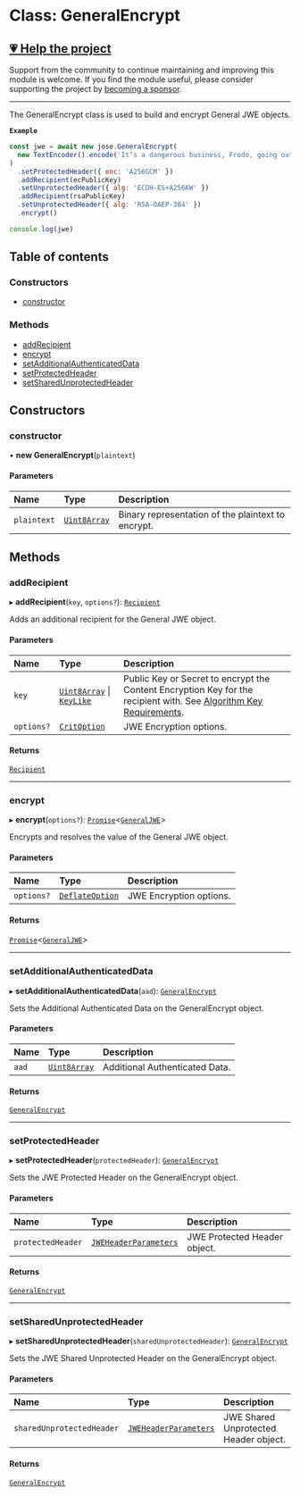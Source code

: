 # Class: GeneralEncrypt

## [💗 Help the project](https://github.com/sponsors/panva)

Support from the community to continue maintaining and improving this module is welcome. If you find the module useful, please consider supporting the project by [becoming a sponsor](https://github.com/sponsors/panva).

---

The GeneralEncrypt class is used to build and encrypt General JWE objects.

**`Example`**

```js
const jwe = await new jose.GeneralEncrypt(
  new TextEncoder().encode('It’s a dangerous business, Frodo, going out your door.'),
)
  .setProtectedHeader({ enc: 'A256GCM' })
  .addRecipient(ecPublicKey)
  .setUnprotectedHeader({ alg: 'ECDH-ES+A256KW' })
  .addRecipient(rsaPublicKey)
  .setUnprotectedHeader({ alg: 'RSA-OAEP-384' })
  .encrypt()

console.log(jwe)
```

## Table of contents

### Constructors

- [constructor](jwe_general_encrypt.GeneralEncrypt.md#constructor)

### Methods

- [addRecipient](jwe_general_encrypt.GeneralEncrypt.md#addrecipient)
- [encrypt](jwe_general_encrypt.GeneralEncrypt.md#encrypt)
- [setAdditionalAuthenticatedData](jwe_general_encrypt.GeneralEncrypt.md#setadditionalauthenticateddata)
- [setProtectedHeader](jwe_general_encrypt.GeneralEncrypt.md#setprotectedheader)
- [setSharedUnprotectedHeader](jwe_general_encrypt.GeneralEncrypt.md#setsharedunprotectedheader)

## Constructors

### constructor

• **new GeneralEncrypt**(`plaintext`)

#### Parameters

| Name | Type | Description |
| :------ | :------ | :------ |
| `plaintext` | [`Uint8Array`]( https://developer.mozilla.org/en-US/docs/Web/JavaScript/Reference/Global_Objects/Uint8Array ) | Binary representation of the plaintext to encrypt. |

## Methods

### addRecipient

▸ **addRecipient**(`key`, `options?`): [`Recipient`](../interfaces/jwe_general_encrypt.Recipient.md)

Adds an additional recipient for the General JWE object.

#### Parameters

| Name | Type | Description |
| :------ | :------ | :------ |
| `key` | [`Uint8Array`]( https://developer.mozilla.org/en-US/docs/Web/JavaScript/Reference/Global_Objects/Uint8Array ) \| [`KeyLike`](../types/types.KeyLike.md) | Public Key or Secret to encrypt the Content Encryption Key for the recipient with. See [Algorithm Key Requirements](https://github.com/panva/jose/issues/210#jwe-alg). |
| `options?` | [`CritOption`](../interfaces/types.CritOption.md) | JWE Encryption options. |

#### Returns

[`Recipient`](../interfaces/jwe_general_encrypt.Recipient.md)

___

### encrypt

▸ **encrypt**(`options?`): [`Promise`]( https://developer.mozilla.org/en-US/docs/Web/JavaScript/Reference/Global_Objects/Promise )<[`GeneralJWE`](../interfaces/types.GeneralJWE.md)\>

Encrypts and resolves the value of the General JWE object.

#### Parameters

| Name | Type | Description |
| :------ | :------ | :------ |
| `options?` | [`DeflateOption`](../interfaces/types.DeflateOption.md) | JWE Encryption options. |

#### Returns

[`Promise`]( https://developer.mozilla.org/en-US/docs/Web/JavaScript/Reference/Global_Objects/Promise )<[`GeneralJWE`](../interfaces/types.GeneralJWE.md)\>

___

### setAdditionalAuthenticatedData

▸ **setAdditionalAuthenticatedData**(`aad`): [`GeneralEncrypt`](jwe_general_encrypt.GeneralEncrypt.md)

Sets the Additional Authenticated Data on the GeneralEncrypt object.

#### Parameters

| Name | Type | Description |
| :------ | :------ | :------ |
| `aad` | [`Uint8Array`]( https://developer.mozilla.org/en-US/docs/Web/JavaScript/Reference/Global_Objects/Uint8Array ) | Additional Authenticated Data. |

#### Returns

[`GeneralEncrypt`](jwe_general_encrypt.GeneralEncrypt.md)

___

### setProtectedHeader

▸ **setProtectedHeader**(`protectedHeader`): [`GeneralEncrypt`](jwe_general_encrypt.GeneralEncrypt.md)

Sets the JWE Protected Header on the GeneralEncrypt object.

#### Parameters

| Name | Type | Description |
| :------ | :------ | :------ |
| `protectedHeader` | [`JWEHeaderParameters`](../interfaces/types.JWEHeaderParameters.md) | JWE Protected Header object. |

#### Returns

[`GeneralEncrypt`](jwe_general_encrypt.GeneralEncrypt.md)

___

### setSharedUnprotectedHeader

▸ **setSharedUnprotectedHeader**(`sharedUnprotectedHeader`): [`GeneralEncrypt`](jwe_general_encrypt.GeneralEncrypt.md)

Sets the JWE Shared Unprotected Header on the GeneralEncrypt object.

#### Parameters

| Name | Type | Description |
| :------ | :------ | :------ |
| `sharedUnprotectedHeader` | [`JWEHeaderParameters`](../interfaces/types.JWEHeaderParameters.md) | JWE Shared Unprotected Header object. |

#### Returns

[`GeneralEncrypt`](jwe_general_encrypt.GeneralEncrypt.md)
